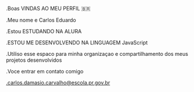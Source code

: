 .Boas VINDAS AO MEU PERFIL 🇧🇷

.Meu nome e Carlos Eduardo 

.Estou ESTUDANDO NA ALURA

.ESTOU ME DESENVOLVENDO NA LINGUAGEM JavaScript

.Utiliso esse espaco para minha organizaçao e compartilhamento dos meus projetos desenvolvidos

.Voce entrar em contato comigo

.carlos.damasio.carvalho@escola.pr.gov.br

